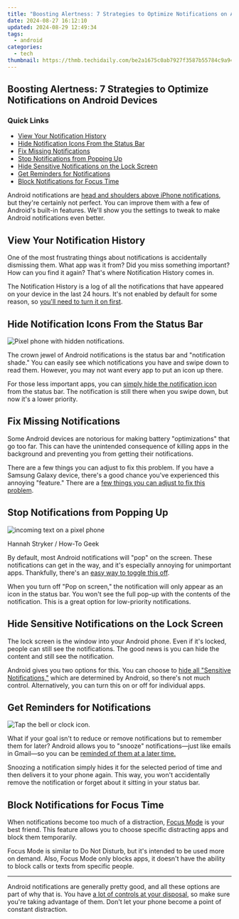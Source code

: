 ```yaml
---
title: "Boosting Alertness: 7 Strategies to Optimize Notifications on Android Devices"
date: 2024-08-27 16:12:10
updated: 2024-08-29 12:49:34
tags:
  - android
categories:
  - tech
thumbnail: https://thmb.techidaily.com/be2a1675c0ab7927f3587b55784c9a94cb04734a3680a7b81ad5a795bcf8c9ff.jpg
---
```


## Boosting Alertness: 7 Strategies to Optimize Notifications on Android Devices

### Quick Links

* [View Your Notification History](https://fox-direct.techidaily.com/new-in-2024-choosing-the-best-action-cam-hero-vs-keymission-170/)
* [Hide Notification Icons From the Status Bar](https://screen-recording.techidaily.com/new-in-2024-save-call-transcript-review/)
* [Fix Missing Notifications](https://win-able.techidaily.com/expert-hacks-to-fix-terrarias-crashing-woes-a-2pressive-guide/)
* [Stop Notifications from Popping Up](https://instagram-video-files.techidaily.com/updated-quick-guide-to-influential-instagram-hashtags-for-2024/)
* [Hide Sensitive Notifications on the Lock Screen](https://win-answers.techidaily.com/fixes-for-persistent-lags-and-stalls-in-fall-guys-when-played-on-pc/)
* [Get Reminders for Notifications](https://desktop-recording.techidaily.com/updated-in-2024-best-free-desktop-recorders/)
* [Block Notifications for Focus Time](https://facebook-video-share.techidaily.com/top-thumbnails-the-ultimate-guide-to-optimal-youtube-sizes-for-2024/)

 Android notifications are [head and shoulders above iPhone notifications](https://games-able.techidaily.com/visual-powerhouse-debate-oled-amoled-vs-ips-technology/), but they're certainly not perfect. You can improve them with a few of Android's built-in features. We'll show you the settings to tweak to make Android notifications even better.

##  View Your Notification History

 One of the most frustrating things about notifications is accidentally dismissing them. What app was it from? Did you miss something important? How can you find it again? That's where Notification History comes in.

 The Notification History is a log of all the notifications that have appeared on your device in the last 24 hours. It's not enabled by default for some reason, so [you'll need to turn it on first](https://fix-guide.techidaily.com/solved-warning-camera-failed-on-infinix-hot-40-drfone-by-drfone-fix-android-problems-fix-android-problems/).

##  Hide Notification Icons From the Status Bar

![Pixel phone with hidden notifications.](https://static1.howtogeekimages.com/wordpress/wp-content/uploads/2021/06/android-minimize-notifications-1.png?width=1198&amp;trim=1,1&amp;bg-color=000&amp;pad=1,1) 

 The crown jewel of Android notifications is the status bar and "notification shade." You can easily see which notifications you have and swipe down to read them. However, you may not want every app to put an icon up there.

 For those less important apps, you can [simply hide the notification icon](https://fox-cloud.techidaily.com/revolutionary-guide-to-iphone-x-animoji-mastery/) from the status bar. The notification is still there when you swipe down, but now it's a lower priority.

##  Fix Missing Notifications

 Some Android devices are notorious for making battery "optimizations" that go too far. This can have the unintended consequence of killing apps in the background and preventing you from getting their notifications.

 There are a few things you can adjust to fix this problem. If you have a Samsung Galaxy device, there's a good chance you've experienced this annoying "feature." There are a [few things you can adjust to fix this problem](https://some-skills.techidaily.com/in-2024-total-command-mastery-powerdirector-review-and-guide/).

##  Stop Notifications from Popping Up

![incoming text on a pixel phone](https://static1.howtogeekimages.com/wordpress/wp-content/uploads/2023/08/52762934945_361edbde24_o.jpg) 

Hannah Stryker / How-To Geek

 By default, most Android notifications will "pop" on the screen. These notifications can get in the way, and it's especially annoying for unimportant apps. Thankfully, there's an [easy way to toggle this off](https://screen-recording.techidaily.com/new-ultimate-choices-in-video-collaboration-software-for-2024/).

 When you turn off "Pop on screen," the notification will only appear as an icon in the status bar. You won't see the full pop-up with the contents of the notification. This is a great option for low-priority notifications.

##  Hide Sensitive Notifications on the Lock Screen

 The lock screen is the window into your Android phone. Even if it's locked, people can still see the notifications. The good news is you can hide the content and still see the notification.

 Android gives you two options for this. You can choose to [hide all "Sensitive Notifications,"](https://win11-tips.techidaily.com/mending-gaps-between-explore-elements/) which are determined by Android, so there's not much control. Alternatively, you can turn this on or off for individual apps.

##  Get Reminders for Notifications

![Tap the bell or clock icon.](https://static1.howtogeekimages.com/wordpress/wp-content/uploads/2023/08/screenshot_20230830_151207_settings.jpg) 

 What if your goal isn't to reduce or remove notifications but to remember them for later? Android allows you to "snooze" notifications—just like emails in Gmail—so you can be [reminded of them at a later time.](https://facebook-video-recording.techidaily.com/new-troubleshooting-iphone-and-android-fb-messenger-stuck-on-videos/) 

 Snoozing a notification simply hides it for the selected period of time and then delivers it to your phone again. This way, you won't accidentally remove the notification or forget about it sitting in your status bar.

##  Block Notifications for Focus Time

 When notifications become too much of a distraction, [Focus Mode](https://extra-approaches.techidaily.com/in-2024-premier-podplay-writing-treasures/) is your best friend. This feature allows you to choose specific distracting apps and block them temporarily.

 Focus Mode is similar to Do Not Disturb, but it's intended to be used more on demand. Also, Focus Mode only blocks apps, it doesn't have the ability to block calls or texts from specific people.

---

 Android notifications are generally pretty good, and all these options are part of why that is. You have [a lot of controls at your disposal](https://apple-account.techidaily.com/how-to-fix-when-apple-account-locked-on-iphone-8-by-drfone-ios/), so make sure you're taking advantage of them. Don't let your phone become a point of constant distraction.

<ins class="adsbygoogle"
     style="display:block"
     data-ad-format="autorelaxed"
     data-ad-client="ca-pub-7571918770474297"
     data-ad-slot="1223367746"></ins>



<ins class="adsbygoogle"
     style="display:block"
     data-ad-client="ca-pub-7571918770474297"
     data-ad-slot="8358498916"
     data-ad-format="auto"
     data-full-width-responsive="true"></ins>
